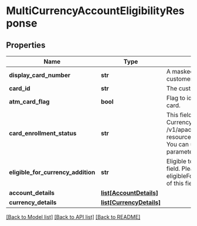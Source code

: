 # MultiCurrencyAccountEligibilityResponse

## Properties
Name | Type | Description | Notes
------------ | ------------- | ------------- | -------------
**display_card_number** | **str** | A masked card number that can be displayed to the customer. | 
**card_id** | **str** | The customer card identifier in encrypted format | 
**atm_card_flag** | **bool** | Flag to identify if the cardNumbre in response is ATM card. | [optional] 
**card_enrollment_status** | **str** | This field is to indicate if the  card is enrolled for Multi Currency Account or not.Please use /v1/apac/utilities/referenceData/{cardEnrollmentStatus} resource to get valid value of this field with description. You can use the field name as the referenceCode parameter to retrieve the values. | 
**eligible_for_currency_addition** | **str** | Eligible to add new currency.This is a reference data field. Please use /utilities/referenceData/{ eligibleForCurrencyAddition} resource to get valid value of this field with description. | [optional] 
**account_details** | [**list[AccountDetails]**](AccountDetails.md) |  | [optional] 
**currency_details** | [**list[CurrencyDetails]**](CurrencyDetails.md) |  | [optional] 

[[Back to Model list]](../README.md#documentation-for-models) [[Back to API list]](../README.md#documentation-for-api-endpoints) [[Back to README]](../README.md)

